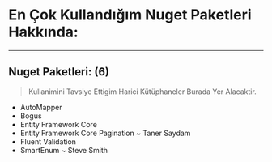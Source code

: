 # En Çok Kullandığım Nuget Paketleri Hakkında:
---
## Nuget Paketleri: (6)
> Kullanimini Tavsiye Ettigim Harici Kütüphaneler Burada Yer Alacaktir. 

- AutoMapper
- Bogus
- Entity Framework Core
- Entity Framework Core Pagination ~ Taner Saydam
- Fluent Validation
- SmartEnum ~ Steve Smith

